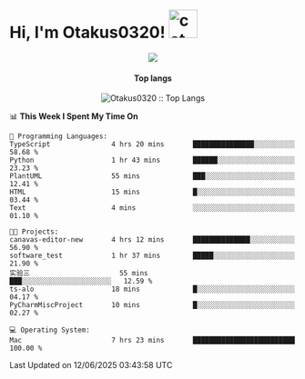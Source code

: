 <h1> Hi, I'm Otakus0320! <img src="https://media.giphy.com/media/mGcNjsfWAjY5AEZNw6/giphy.gif" width="50" alt="cat"></h1>

<p align="center"><a href="https://wakatime.com/@044d69d0-1253-4f60-96b6-5d19a0f9dde5"><img src="https://wakatime.com/badge/user/044d69d0-1253-4f60-96b6-5d19a0f9dde5.svg" /></a></p>

<h4 align="center">Top langs</h4>

<p align="center"><img src="https://github-readme-stats.vercel.app/api/top-langs/?username=Otakus0320&langs_count=10&theme=tokyonight&layout=compact&timestamp={{random_number}}" alt="Otakus0320 :: Top Langs" /></p>

<!--START_SECTION:waka-->
📊 **This Week I Spent My Time On** 

```text
💬 Programming Languages: 
TypeScript               4 hrs 20 mins       ███████████████░░░░░░░░░░   58.68 % 
Python                   1 hr 43 mins        ██████░░░░░░░░░░░░░░░░░░░   23.23 % 
PlantUML                 55 mins             ███░░░░░░░░░░░░░░░░░░░░░░   12.41 % 
HTML                     15 mins             █░░░░░░░░░░░░░░░░░░░░░░░░   03.44 % 
Text                     4 mins              ░░░░░░░░░░░░░░░░░░░░░░░░░   01.10 % 

🐱‍💻 Projects: 
canavas-editor-new       4 hrs 12 mins       ██████████████░░░░░░░░░░░   56.90 % 
software_test            1 hr 37 mins        █████░░░░░░░░░░░░░░░░░░░░   21.90 % 
实验三                      55 mins             ███░░░░░░░░░░░░░░░░░░░░░░   12.59 % 
ts-alo                   18 mins             █░░░░░░░░░░░░░░░░░░░░░░░░   04.17 % 
PyCharmMiscProject       10 mins             █░░░░░░░░░░░░░░░░░░░░░░░░   02.27 % 

💻 Operating System: 
Mac                      7 hrs 23 mins       █████████████████████████   100.00 % 
```


 Last Updated on 12/06/2025 03:43:58 UTC
<!--END_SECTION:waka-->

